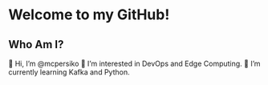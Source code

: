 # Welcome to my GitHub!



## Who Am I?

👋 Hi, I’m @mcpersiko
👀 I’m interested in DevOps and Edge Computing.
🌱 I’m currently learning Kafka and Python.

<!---
mcpersiko/mcpersiko is a ✨ special ✨ repository because its `README.md` (this file) appears on your GitHub profile.
You can click the Preview link to take a look at your changes.
--->
